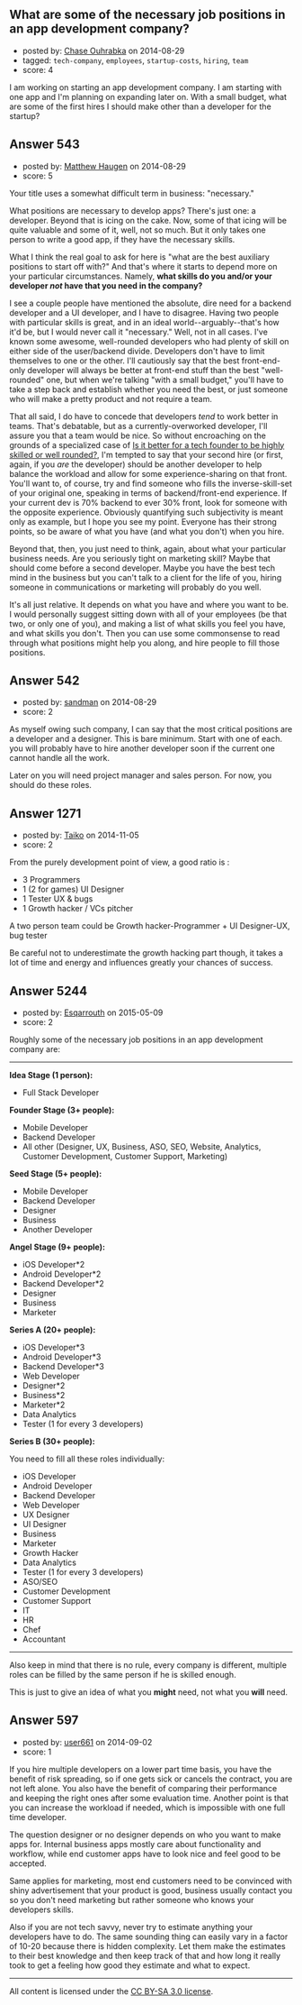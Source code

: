 ## What are some of the necessary job positions in an app development company?

- posted by: [Chase Ouhrabka](https://stackexchange.com/users/4956076/chase-ouhrabka) on 2014-08-29
- tagged: `tech-company`, `employees`, `startup-costs`, `hiring`, `team`
- score: 4

<p>I am working on starting an app development company. I am starting with one app and I'm planning on expanding later on. With a small budget, what are some of the first hires I should make other than a developer for the startup?</p>



## Answer 543

- posted by: [Matthew Haugen](https://stackexchange.com/users/1325646/matthew-haugen) on 2014-08-29
- score: 5

<p>Your title uses a somewhat difficult term in business: "necessary."</p>

<p>What positions are necessary to develop apps? There's just one: a developer. Beyond that is icing on the cake. Now, some of that icing will be quite valuable and some of it, well, not so much. But it only takes one person to write a good app, if they have the necessary skills.</p>

<p>What I think the real goal to ask for here is "what are the best auxiliary positions to start off with?" And that's where it starts to depend more on your particular circumstances. Namely, <strong>what skills do you and/or your developer <em>not</em> have that you need in the company?</strong></p>

<p>I see a couple people have mentioned the absolute, dire need for a backend developer and a UI developer, and I have to disagree. Having two people with particular skills is great, and in an ideal world--arguably--that's how it'd be, but I would never call it "necessary." Well, not in all cases. I've known some awesome, well-rounded developers who had plenty of skill on either side of the user/backend divide. Developers don't have to limit themselves to one or the other. I'll cautiously say that the best front-end-only developer will always be better at front-end stuff than the best "well-rounded" one, but when we're talking "with a small budget," you'll have to take a step back and establish whether you need the best, or just someone who will make a pretty product and not require a team.</p>

<p>That all said, I do have to concede that developers <em>tend</em> to work better in teams. That's debatable, but as a currently-overworked developer, I'll assure you that a team would be nice. So without encroaching on the grounds of a specialized case of <a href="https://startups.stackexchange.com/questions/354/is-it-better-for-a-tech-founder-to-be-highly-skilled-or-well-rounded">Is it better for a tech founder to be highly skilled or well rounded?</a>, I'm tempted to say that your second hire (or first, again, if you <em>are</em> the developer) should be another developer to help balance the workload and allow for some experience-sharing on that front. You'll want to, of course, try and find someone who fills the inverse-skill-set of your original one, speaking in terms of backend/front-end experience. If your current dev is 70% backend to ever 30% front, look for someone with the opposite experience. Obviously quantifying such subjectivity is meant only as example, but I hope you see my point. Everyone has their strong points, so be aware of what you have (and what you don't) when you hire.</p>

<p>Beyond that, then, you just need to think, again, about what your particular business needs. Are you seriously tight on marketing skill? Maybe that should come before a second developer. Maybe you have the best tech mind in the business but you can't talk to a client for the life of you, hiring someone in communications or marketing will probably do you well.</p>

<p>It's all just relative. It depends on what you have and where you want to be. I would personally suggest sitting down with all of your employees (be that two, or only one of you), and making a list of what skills you feel you have, and what skills you don't. Then you can use some commonsense to read through what positions might help you along, and hire people to fill those positions.</p>



## Answer 542

- posted by: [sandman](https://stackexchange.com/users/194597/sandman) on 2014-08-29
- score: 2

<p>As myself owing such company, I can say that the most critical positions are a developer and a designer. This is bare minimum. Start with one of each. you will probably have to hire another developer soon if the current one cannot handle all the work. </p>

<p>Later on you will need project manager and sales person. For now, you should do these roles. </p>



## Answer 1271

- posted by: [Taiko](https://stackexchange.com/users/334941/taiko) on 2014-11-05
- score: 2

<p>From the purely development point of view, a good ratio is :</p>

<ul>
<li>3 Programmers</li>
<li>1 (2 for games) UI Designer</li>
<li>1 Tester UX &amp; bugs</li>
<li>1 Growth hacker / VCs pitcher</li>
</ul>

<p>A two person team could be Growth hacker-Programmer + UI Designer-UX, bug tester</p>

<p>Be careful not to underestimate the growth hacking part though, it takes a lot of time and energy and influences greatly your chances of success.</p>



## Answer 5244

- posted by: [Esqarrouth](https://stackexchange.com/users/3055586/esqarrouth) on 2015-05-09
- score: 2

<p>Roughly some of the necessary job positions in an app development company are:</p>

<hr>

<p><strong>Idea Stage (1 person):</strong></p>

<ul>
<li>Full Stack Developer</li>
</ul>

<p><strong>Founder Stage (3+ people):</strong> </p>

<ul>
<li>Mobile Developer  </li>
<li>Backend Developer  </li>
<li>All other (Designer, UX, Business, ASO, SEO, Website, Analytics, Customer Development, Customer Support, Marketing)</li>
</ul>

<p><strong>Seed Stage (5+ people):</strong></p>

<ul>
<li>Mobile Developer  </li>
<li>Backend Developer  </li>
<li>Designer  </li>
<li>Business  </li>
<li>Another Developer  </li>
</ul>

<p><strong>Angel Stage (9+ people):</strong></p>

<ul>
<li>iOS Developer*2    </li>
<li>Android Developer*2  </li>
<li>Backend Developer*2  </li>
<li>Designer  </li>
<li>Business  </li>
<li>Marketer  </li>
</ul>

<p><strong>Series A (20+ people):</strong></p>

<ul>
<li>iOS Developer*3  </li>
<li>Android Developer*3    </li>
<li>Backend Developer*3    </li>
<li>Web Developer  </li>
<li>Designer*2    </li>
<li>Business*2    </li>
<li>Marketer*2  </li>
<li>Data Analytics  </li>
<li>Tester (1 for every 3 developers)  </li>
</ul>

<p><strong>Series B (30+ people):</strong></p>

<p>You need to fill all these roles individually:</p>

<ul>
<li>iOS Developer  </li>
<li>Android Developer    </li>
<li>Backend Developer  </li>
<li>Web Developer  </li>
<li>UX Designer  </li>
<li>UI Designer  </li>
<li>Business    </li>
<li>Marketer  </li>
<li>Growth Hacker    </li>
<li>Data Analytics    </li>
<li>Tester (1 for every 3 developers)   </li>
<li>ASO/SEO  </li>
<li>Customer Development  </li>
<li>Customer Support   </li>
<li>IT  </li>
<li>HR  </li>
<li>Chef  </li>
<li>Accountant  </li>
</ul>

<hr>

<p>Also keep in mind that there is no rule, every company is different, multiple roles can be filled by the same person if he is skilled enough. </p>

<p>This is just to give an idea of what you <strong>might</strong> need, not what you <strong>will</strong> need.</p>



## Answer 597

- posted by: [user661](https://stackexchange.com/users/4975715/user661) on 2014-09-02
- score: 1

<p>If you hire multiple developers on a lower part time basis, you have the benefit of risk spreading, so if one gets sick or cancels the contract, you are not left alone. You also have the benefit of comparing their performance and keeping the right ones after some evaluation time. Another point is that you can increase the workload if needed, which is impossible with one full time developer.</p>

<p>The question designer or no designer depends on who you want to make apps for. Internal business apps mostly care about functionality and workflow, while end customer apps have to look nice and feel good to be accepted.</p>

<p>Same applies for marketing, most end customers need to be convinced with shiny advertisement that your product is good, business usually contact you so you don't need marketing but rather someone who knows your developers skills.</p>

<p>Also if you are not tech savvy, never try to estimate anything your developers have to do. The same sounding thing can easily vary in a factor of 10-20 because there is hidden complexity. Let them make the estimates to their best knowledge and then keep track of that and how long it really took to get a feeling how good they estimate and what to expect. </p>




---

All content is licensed under the [CC BY-SA 3.0 license](https://creativecommons.org/licenses/by-sa/3.0/).
